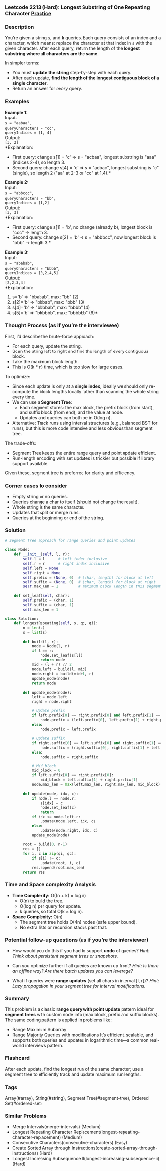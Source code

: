 ### Leetcode 2213 (Hard): Longest Substring of One Repeating Character [Practice](https://leetcode.com/problems/longest-substring-of-one-repeating-character)

### Description  
You’re given a string `s`, and **k** queries. Each query consists of an index and a character, which means: replace the character at that index in `s` with the given character. After each query, return the length of the **longest substring where all characters are the same**.  

In simpler terms:  
- You must **update the string** step-by-step with each query.  
- After each update, **find the length of the longest contiguous block of a single character**.  
- Return an answer for _every_ query.

### Examples  

**Example 1:**  
Input:  
`s = "aabaa"`,  
`queryCharacters = "cc"`,  
`queryIndices = [1, 4]`  
Output:  
`[3, 2]`  
*Explanation:  
- First query: change s[1] = 'c' ⇒ s = "acbaa", longest substring is "aaa" (indices 2-4), so length 3.
- Second query: change s[4] = 'c' ⇒ s = "acbac", longest substring is "c" (single), so length 2 ("aa" at 2-3 or "cc" at 1,4).*

**Example 2:**  
Input:  
`s = "abbccc"`,  
`queryCharacters = "bb"`,  
`queryIndices = [1,2]`  
Output:  
`[3, 3]`  
*Explanation:  
- First query: change s[1] = 'b', no change (already b), longest block is "ccc" → length 3.
- Second query: change s[2] = 'b' ⇒ s = "abbbcc", now longest block is "bbb" → length 3.*

**Example 3:**  
Input:  
`s = "ababab"`,  
`queryCharacters = "bbbb"`,  
`queryIndices = [0,2,4,5]`  
Output:  
`[2,2,3,4]`  
*Explanation:  
1. s='b' ⇒ "bbabab", max: "bb" (2)  
2. s[2]='b' ⇒ "bbbab", max: "bbb" (3)  
3. s[4]='b' ⇒ "bbbbab", max: "bbbb" (4)  
4. s[5]='b' ⇒ "bbbbbb", max: "bbbbbb" (6)*

### Thought Process (as if you’re the interviewee)  
First, I’d describe the brute-force approach:  
- For each query, update the string.
- Scan the string left to right and find the length of every contiguous block.
- Take the maximum block length.
- This is O(k \* n) time, which is too slow for large cases.

To optimize:  
- Since each update is only at a **single index**, ideally we should only re-compute the block lengths locally rather than scanning the whole string every time.
- We can use a **Segment Tree**:  
  - Each segment stores: the max block, the prefix block (from start), and suffix block (from end), and the value at node.
  - Updates and queries can both be in O(log n).
- Alternative: Track runs using interval structures (e.g., balanced BST for runs), but this is more code intensive and less obvious than segment tree.

The trade-offs:  
- Segment Tree keeps the entire range query and point update efficient.
- Run-length encoding with set updates is trickier but possible if library support available.

Given these, segment tree is preferred for clarity and efficiency.

### Corner cases to consider  
- Empty string or no queries.
- Queries change a char to itself (should not change the result).
- Whole string is the same character.
- Updates that split or merge runs.
- Queries at the beginning or end of the string.

### Solution

```python
# Segment Tree approach for range queries and point updates

class Node:
    def __init__(self, l, r):
        self.l = l      # left index inclusive
        self.r = r      # right index inclusive
        self.left = None
        self.right = None
        self.prefix = (None, 0)  # (char, length) for block at left
        self.suffix = (None, 0)  # (char, length) for block at right
        self.max_len = 1         # maximum block length in this segment
    
    def set_leaf(self, char):
        self.prefix = (char, 1)
        self.suffix = (char, 1)
        self.max_len = 1

class Solution:
    def longestRepeating(self, s, qc, qi):
        n = len(s)
        s = list(s)
        
        def build(l, r):
            node = Node(l, r)
            if l == r:
                node.set_leaf(s[l])
                return node
            mid = (l + r) // 2
            node.left = build(l, mid)
            node.right = build(mid+1, r)
            update_node(node)
            return node
        
        def update_node(node):
            left = node.left
            right = node.right
            
            # Update prefix
            if left.prefix[0] == right.prefix[0] and left.prefix[1] == left.r - left.l + 1:
                node.prefix = (left.prefix[0], left.prefix[1] + right.prefix[1])
            else:
                node.prefix = left.prefix
            
            # Update suffix
            if right.suffix[0] == left.suffix[0] and right.suffix[1] == right.r - right.l + 1:
                node.suffix = (right.suffix[0], right.suffix[1] + left.suffix[1])
            else:
                node.suffix = right.suffix
            
            # Mid block
            mid_block = 0
            if left.suffix[0] == right.prefix[0]:
                mid_block = left.suffix[1] + right.prefix[1]
            node.max_len = max(left.max_len, right.max_len, mid_block)
        
        def update(node, idx, c):
            if node.l == node.r:
                s[idx] = c
                node.set_leaf(c)
                return
            if idx <= node.left.r:
                update(node.left, idx, c)
            else:
                update(node.right, idx, c)
            update_node(node)
        
        root = build(0, n-1)
        res = []
        for i, c in zip(qi, qc):
            if s[i] != c:
                update(root, i, c)
            res.append(root.max_len)
        return res
```

### Time and Space complexity Analysis  

- **Time Complexity:** O((n + k) × log n)  
  - O(n) to build the tree.  
  - O(log n) per query for update.  
  - k queries, so total O(k × log n).
- **Space Complexity:** O(n)  
  - The segment tree holds O(4n) nodes (safe upper bound).
  - No extra lists or recursion stacks past that.

### Potential follow-up questions (as if you’re the interviewer)  

- How would you do this if you had to support **undo** of queries?
  *Hint: Think about persistent segment trees or snapshots.*
  
- Can you optimize further if all queries are known up front?
  *Hint: Is there an offline way? Are there batch updates you can leverage?*
  
- What if queries were **range updates** (set all chars in interval [l, r])?
  *Hint: Lazy propagation in your segment tree for interval modifications.*

### Summary
This problem is a classic **range query with point update** pattern ideal for **segment trees** with custom node info (max block, prefix and suffix blocks).  
The same coding pattern is applied in problems like:
- Range Maximum Subarray
- Range Majority Queries with modifications
It’s efficient, scalable, and supports both queries and updates in logarithmic time—a common real-world interviews pattern.


### Flashcard
After each update, find the longest run of the same character; use a segment tree to efficiently track and update maximum run lengths.

### Tags
Array(#array), String(#string), Segment Tree(#segment-tree), Ordered Set(#ordered-set)

### Similar Problems
- Merge Intervals(merge-intervals) (Medium)
- Longest Repeating Character Replacement(longest-repeating-character-replacement) (Medium)
- Consecutive Characters(consecutive-characters) (Easy)
- Create Sorted Array through Instructions(create-sorted-array-through-instructions) (Hard)
- Longest Increasing Subsequence II(longest-increasing-subsequence-ii) (Hard)